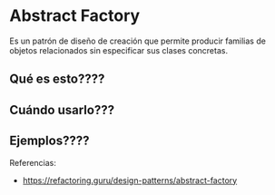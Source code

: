# Abstract Factory 

Es un patrón de diseño de creación que permite producir familias de objetos relacionados sin especificar sus clases concretas.

## Qué es esto????
## Cuándo usarlo???
## Ejemplos????

Referencias: 

- https://refactoring.guru/design-patterns/abstract-factory